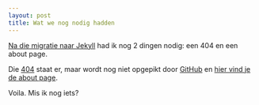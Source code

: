 ```yaml
---
layout: post
title: Wat we nog nodig hadden
---
```

[Na die migratie naar Jekyll](http://atog.be/2009/03/19/github-pages-jekyll.html) had ik nog 2 dingen nodig: een 404 en een about page.

Die [404](http://atog.be/404.html) staat er, maar wordt nog niet opgepikt door [GitHub](http://github.com) en [hier vind je de about page](http://atog.be/about.html).

Voila. Mis ik nog iets?